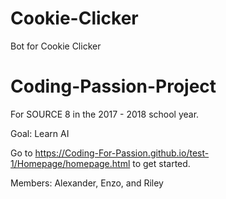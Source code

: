 # Cookie-Clicker
Bot for Cookie Clicker
# Coding-Passion-Project

For SOURCE 8 in the 2017 - 2018 school year.

Goal: Learn AI

Go to https://Coding-For-Passion.github.io/test-1/Homepage/homepage.html to get started.

Members: Alexander, Enzo, and Riley
